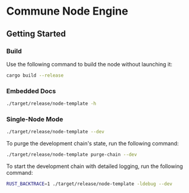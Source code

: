 # Commune Node Engine

## Getting Started

### Build

Use the following command to build the node without launching it:

```sh
cargo build --release
```

### Embedded Docs

```sh
./target/release/node-template -h
```

### Single-Node Mode

```sh
./target/release/node-template --dev
```

To purge the development chain's state, run the following command:

```sh
./target/release/node-template purge-chain --dev
```

To start the development chain with detailed logging, run the following command:

```sh
RUST_BACKTRACE=1 ./target/release/node-template -ldebug --dev
```